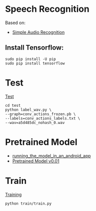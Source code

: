 # Speech Recognition

Based on: 
* [Simple Audio Recognition](https://www.tensorflow.org/versions/master/tutorials/audio_recognition)

## Install Tensorflow:

    sudo pip install -U pip  
    sudo pip install tensorflow 

# Test

[Test](https://www.tensorflow.org/versions/master/tutorials/audio_recognition#training_finished)

    cd test
    python label_wav.py \
    --graph=conv_actions_frozen.pb \
    --labels=conv_actions_labels.txt \
    --wav=a5d485dc_nohash_0.wav

# Pretrained Model

* [running_the_model_in_an_android_app](https://www.tensorflow.org/versions/master/tutorials/audio_recognition#running_the_model_in_an_android_app)
* [Pretrained Model v0.01](http://download.tensorflow.org/models/speech_commands_v0.01.zip)

# Train

[Training](https://www.tensorflow.org/versions/master/tutorials/audio_recognition#training)

    python train/train.py